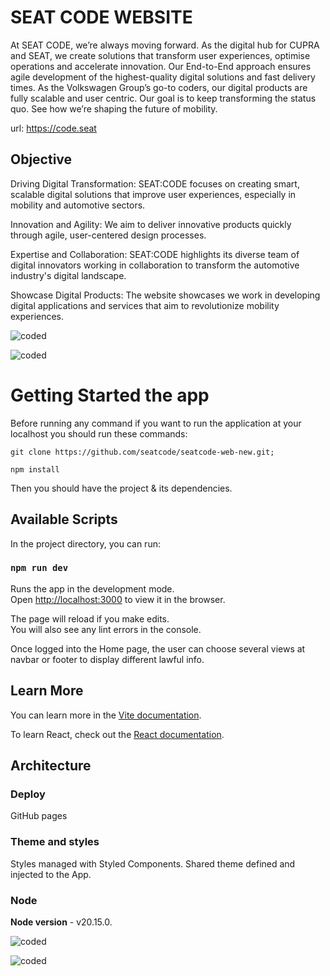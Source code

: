# SEAT CODE WEBSITE
At SEAT CODE, we’re always moving forward. As the digital hub for CUPRA and SEAT, we create solutions that transform user experiences, optimise operations and accelerate innovation. Our End-to-End approach ensures agile development of the highest-quality digital solutions and fast delivery times. As the Volkswagen Group’s go-to coders, our digital products are fully scalable and user centric. Our goal is to keep transforming the status quo. See how we’re shaping the future of mobility.

url: https://code.seat

## Objective
Driving Digital Transformation: SEAT:CODE focuses on creating smart, scalable digital solutions that improve user experiences, especially in mobility and automotive sectors.

Innovation and Agility: We aim to deliver innovative products quickly through agile, user-centered design processes.

Expertise and Collaboration: SEAT:CODE highlights its diverse team of digital innovators working in collaboration to transform the automotive industry's digital landscape.

Showcase Digital Products: The website showcases we work in developing digital applications and services that aim to revolutionize mobility experiences.

![coded](public/images/home.png "Home")

![coded](public/images/weareseatcode.png "We are SC")

# Getting Started the app

Before running any command if you want to run the application at your localhost you should run these commands:
```
git clone https://github.com/seatcode/seatcode-web-new.git;

npm install
```
Then you should have the project & its dependencies.

## Available Scripts

In the project directory, you can run:

### `npm run dev`

Runs the app in the development mode.\
Open [http://localhost:3000](http://localhost:3000) to view it in the browser.

The page will reload if you make edits.\
You will also see any lint errors in the console.

Once logged into the Home page, the user can choose several views at navbar or footer to display different lawful info.

## Learn More

You can learn more in the [Vite documentation](https://vite.dev/guide/).

To learn React, check out the [React documentation](https://reactjs.org/).

## Architecture

### **Deploy**

GitHub pages

### **Theme and styles**
Styles managed with Styled Components. 
Shared theme defined and injected to the App.

### **Node**
**Node version** -  v20.15.0.

![coded](public/images/technologies.jpg "Technologies")

![coded](public/images/codedinbcn.png "Coded in Barcelona")